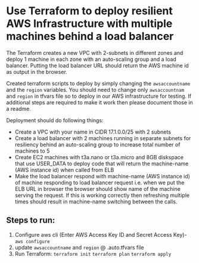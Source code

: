 # Use Terraform to deploy resilient AWS Infrastructure with multiple machines behind a load balancer

The Terraform creates a new VPC with 2-subnets in different zones and deploy 1 machine in each zone with an auto-scaling group and a load balancer. Putting the load balancer URL should  return the AWS machine id as output in the browser.

Created terraform scripts to deploy by simply changing the `awsaccountname` and  the `region` variables. You should need to change only `awsaccountnam` and `region` in tfvars file so  to deploy in our AWS infrastructure for testing. If additional steps are required to make it work  then please document those in a readme.

Deployment should do following things: 
- Create a VPC with your name in CIDR 17.1.0.0/25 with 2 subnets 
- Create a load balancer with 2 machines running in separate subnets for resiliency  behind an auto-scaling group to increase total number of machines to 5 
- Create EC2 machines with t3a.nano or t3a.micro and 8GB diskspace that use USER_DATA to deploy code that will return the machine-name (AWS instance id) when  called from ELB 
- Make the load balancer respond with machine-name (AWS instance id) of machine  responding to load balancer request i.e. when we put the ELB URL in browser the  browser should show name of the machine serving the request. If this is working correctly then refreshing multiple times should result in machine-name switching between the calls. 


## Steps to run: 
1. Configure aws cli (Enter AWS Access Key ID and Secret Access Key)- `aws configure`
2. update `awsaccountname` and `region` @ .auto.tfvars file
3. Run Terraform:
	`terraform init`
	`terraform plan`
	`terraform apply`